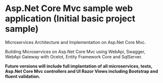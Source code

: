 # Asp.Net Core Mvc sample web application (Initial basic project sample)
 <P>Microservices Architecture and Implementation on Asp.Net Core Mvc.</P>
 <P>Building Microservices on Asp.Net Core Mvc using WebApi, Swagger, WebApi Gateway with Ocelot, Entity Framework Core and SqlServer.</P>   
 <P><B>Future versions will include full implantation of all microservices, tests, Asp.Net Core Mvc controllers and UI Razor Views including Bootstrap and fluent validation. </B></P>
